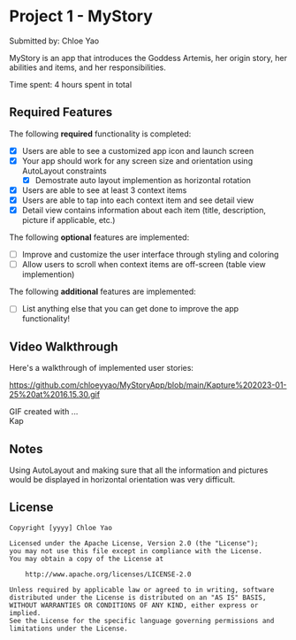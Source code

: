 # Project 1 - MyStory 

Submitted by: Chloe Yao

MyStory is an app that introduces the Goddess Artemis, her origin story, her abilities and items, and her responsibilities.

Time spent: 4 hours spent in total

## Required Features

The following **required** functionality is completed:

- [x] Users are able to see a customized app icon and launch screen
- [x] Your app should work for any screen size and orientation using AutoLayout constraints
  - [x] Demostrate auto layout implemention as horizontal rotation
- [x] Users are able to see at least 3 context items
- [x] Users are able to tap into each context item and see detail view
- [x] Detail view contains information about each item (title, description, picture if applicable, etc.)
 
The following **optional** features are implemented:

- [ ] Improve and customize the user interface through styling and coloring
- [ ] Allow users to scroll when context items are off-screen (table view implemention)

The following **additional** features are implemented:

- [ ] List anything else that you can get done to improve the app functionality!

## Video Walkthrough

Here's a walkthrough of implemented user stories:

https://github.com/chloeyyao/MyStoryApp/blob/main/Kapture%202023-01-25%20at%2016.15.30.gif


<!-- Replace this with whatever GIF tool you used! -->
GIF created with ...  
Kap

## Notes

Using AutoLayout and making sure that all the information and pictures would be displayed in horizontal orientation was very difficult.

## License

    Copyright [yyyy] Chloe Yao

    Licensed under the Apache License, Version 2.0 (the "License");
    you may not use this file except in compliance with the License.
    You may obtain a copy of the License at

        http://www.apache.org/licenses/LICENSE-2.0

    Unless required by applicable law or agreed to in writing, software
    distributed under the License is distributed on an "AS IS" BASIS,
    WITHOUT WARRANTIES OR CONDITIONS OF ANY KIND, either express or implied.
    See the License for the specific language governing permissions and
    limitations under the License.

